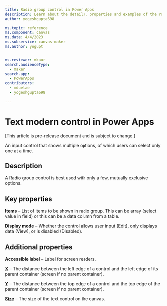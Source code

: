 ```yaml
---
title: Radio group control in Power Apps
description: Learn about the details, properties and examples of the radio group modern control in Power Apps.
author: yogeshgupta698

ms.topic: reference
ms.component: canvas
ms.date: 4/4/2023
ms.subservice: canvas-maker
ms.author: yogupt


ms.reviewer: mkaur
search.audienceType: 
  - maker
search.app: 
  - PowerApps
contributors:
  - mduelae
  - yogeshgupta698
  
---
```

# Text modern control in Power Apps

[This article is pre-release document and is subject to change.]

An input control that shows multiple options, of which users can select only one at a time.

## Description
A Radio group control is best used with only a few, mutually exclusive options.

## Key properties

**Items** – List of items to be shown in radio group. This can be array (select value in field) or this can be a data column from a table.

**Display mode** – Whether the control allows user input (Edit), only displays data (View), or is disabled (Disabled).

## Additional properties

**Accessible label** – Label for screen readers.

**[X](../properties-size-location.md)** – The distance between the left edge of a control and the left edge of its parent container (screen if no parent container).

**[Y](../properties-size-location.md)** – The distance between the top edge of a control and the top edge of the parent container (screen if no parent container).

**[Size](../properties-text.md)** – The size of the text control on the canvas.



